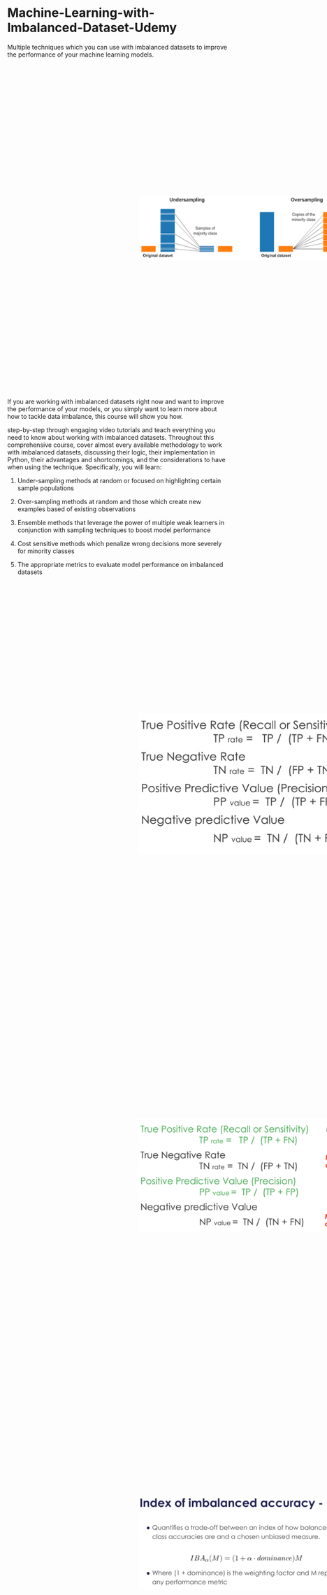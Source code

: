 # Machine-Learning-with-Imbalanced-Dataset-Udemy
Multiple techniques which you can use with imbalanced datasets to improve the performance of your machine learning models.

<a style="width: 300px" href="https://www.udemy.com/share/103L7G3@9PQbOG4ss9fAzTpCO9tzlUQBRF7GOwkvQnS8VCrJihC4jwf_caw-2IdXHKhJ4g2bog==/"><img alt="Machine-Learning-with-Imbalanced-Dataset" src="./cover.png" style="width: 500px; height: auto; padding: 300px;"></a>


If you are working with imbalanced datasets right now and want to improve the performance of your models, or you simply want to learn more about how to tackle data imbalance, this course will show you how.

step-by-step through engaging video tutorials and teach everything you need to know about working with imbalanced datasets. Throughout this comprehensive course, cover almost every available methodology to work with imbalanced datasets, discussing their logic, their implementation in Python, their advantages and shortcomings, and the considerations to have when using the technique. Specifically, you will learn:

1. Under-sampling methods at random or focused on highlighting certain sample populations

2. Over-sampling methods at random and those which create new examples based of existing observations

3. Ensemble methods that leverage the power of multiple weak learners in conjunction with sampling techniques to boost model performance

4. Cost sensitive methods which penalize wrong decisions more severely for minority classes

5. The appropriate metrics to evaluate model performance on imbalanced datasets

<img src="./PrecisionandRecall1.png" alt="Precision and Recall" style="width: 500px; height: auto; padding: 300px;">

<img src="./PrecisionandRecall2.png" alt="Precision and Recall" style="width: 500px; height: auto; padding: 300px;">

<img src="./indexofimbalanced.png" alt="Index of Imbalanced" style="width: 500px; height: auto; padding: 300px;">

<img src="./roc.png" alt="ROC" style="width: 500px; height: auto; padding: 300px;">

